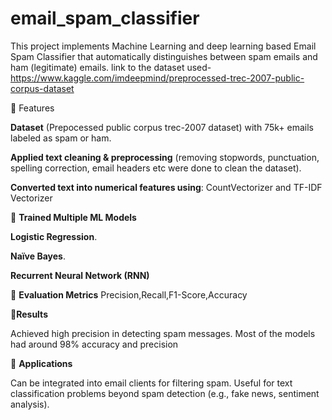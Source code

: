 # email_spam_classifier
This project implements Machine Learning and deep learning based Email Spam Classifier that automatically distinguishes between spam  emails and ham (legitimate) emails.
link to the dataset used- https://www.kaggle.com/imdeepmind/preprocessed-trec-2007-public-corpus-dataset

🔹 Features

**Dataset** (Prepocessed public corpus trec-2007 dataset) with 75k+ emails labeled as spam or ham.

**Applied text cleaning & preprocessing** (removing stopwords, punctuation, spelling correction, email headers etc were done to clean the dataset).

**Converted text into numerical features using**:   CountVectorizer and TF-IDF Vectorizer

🔹 **Trained Multiple ML Models**

**Logistic Regression**.

**Naïve Bayes**.

**Recurrent Neural Network (RNN)**

🔹 **Evaluation Metrics**
Precision,Recall,F1-Score,Accuracy

🔹**Results**

Achieved high precision in detecting spam messages.
Most of the models had around 98% accuracy and precision


🔹 **Applications**

Can be integrated into email clients for filtering spam.
Useful for text classification problems beyond spam detection (e.g., fake news, sentiment analysis).
